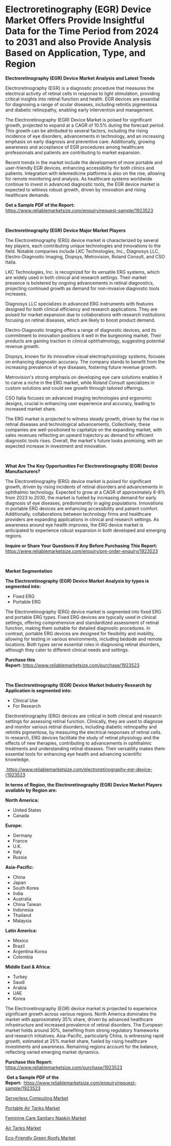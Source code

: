 <p><h1>Electroretinography (EGR) Device Market Offers Provide Insightful Data for the Time Period from 2024 to 2031 and also Provide Analysis Based on Application, Type, and Region</h1></p><p><strong>Electroretinography (EGR) Device Market Analysis and Latest Trends</strong></p>
<p><p>Electroretinography (EGR) is a diagnostic procedure that measures the electrical activity of retinal cells in response to light stimulation, providing critical insights into retinal function and health. EGR devices are essential for diagnosing a range of ocular diseases, including retinitis pigmentosa and diabetic retinopathy, enabling early intervention and management.</p><p>The Electroretinography (EGR) Device Market is poised for significant growth, projected to expand at a CAGR of 10.5% during the forecast period. This growth can be attributed to several factors, including the rising incidence of eye disorders, advancements in technology, and an increasing emphasis on early diagnosis and preventive care. Additionally, growing awareness and acceptance of EGR procedures among healthcare professionals and patients are contributing to market expansion.</p><p>Recent trends in the market include the development of more portable and user-friendly EGR devices, enhancing accessibility for both clinics and patients. Integration with telemedicine platforms is also on the rise, allowing for remote monitoring and analysis. As healthcare systems worldwide continue to invest in advanced diagnostic tools, the EGR device market is expected to witness robust growth, driven by innovation and rising healthcare demands.</p></p>
<p><strong>Get a Sample PDF of the Report:&nbsp;</strong> <a href="https://www.reliablemarketsize.com/enquiry/request-sample/1923523?utm_campaign=1259&utm_medium=2&utm_source=Github&utm_content=ia&utm_term=24102024&utm_id=electroretinography-egr-device">https://www.reliablemarketsize.com/enquiry/request-sample/1923523</a></p>
<p>&nbsp;</p>
<p><strong>Electroretinography (EGR) Device Major Market Players</strong></p>
<p><p>The Electroretinography (ERG) device market is characterized by several key players, each contributing unique technologies and innovations to the field. Notable companies include LKC Technologies, Inc., Diagnosys LLC, Electro-Diagnostic Imaging, Diopsys, Metrovision, Roland Consult, and CSO Italia.</p><p>LKC Technologies, Inc. is recognized for its versatile ERG systems, which are widely used in both clinical and research settings. Their market presence is bolstered by ongoing advancements in retinal diagnostics, projecting continued growth as demand for non-invasive diagnostic tools increases.</p><p>Diagnosys LLC specializes in advanced ERG instruments with features designed for both clinical efficiency and research applications. They are poised for market expansion due to collaborations with research institutions focusing on retinal diseases, which are likely to boost product demand.</p><p>Electro-Diagnostic Imaging offers a range of diagnostic devices, and its commitment to innovation positions it well in the burgeoning market. Their products are gaining traction in clinical ophthalmology, suggesting potential revenue growth.</p><p>Diopsys, known for its innovative visual electrophysiology systems, focuses on enhancing diagnostic accuracy. The company stands to benefit from the increasing prevalence of eye diseases, fostering future revenue growth.</p><p>Metrovision's strong emphasis on developing eye care solutions enables it to carve a niche in the ERG market, while Roland Consult specializes in custom solutions and could see growth through tailored offerings.</p><p>CSO Italia focuses on advanced imaging technologies and ergonomic designs, crucial in enhancing user experience and accuracy, leading to increased market share.</p><p>The ERG market is projected to witness steady growth, driven by the rise in retinal diseases and technological advancements. Collectively, these companies are well-positioned to capitalize on the expanding market, with sales revenues reflecting an upward trajectory as demand for efficient diagnostic tools rises. Overall, the market's future looks promising, with an expected increase in investment and innovation.</p></p>
<p>&nbsp;</p>
<p><strong>What Are The Key Opportunities For Electroretinography (EGR) Device Manufacturers?</strong></p>
<p><p>The Electroretinography (ERG) device market is poised for significant growth, driven by rising incidents of retinal disorders and advancements in ophthalmic technology. Expected to grow at a CAGR of approximately 6-8% from 2023 to 2030, the market is fueled by increasing demand for early diagnosis of eye diseases, predominantly in aging populations. Innovations in portable ERG devices are enhancing accessibility and patient comfort. Additionally, collaborations between technology firms and healthcare providers are expanding applications in clinical and research settings. As awareness around eye health improves, the ERG device market is anticipated to experience robust expansion in both developed and emerging regions.</p></p>
<p><strong>Inquire or Share Your Questions If Any Before Purchasing This Report:</strong> <a href="https://www.reliablemarketsize.com/enquiry/pre-order-enquiry/1923523?utm_campaign=1259&utm_medium=2&utm_source=Github&utm_content=ia&utm_term=24102024&utm_id=electroretinography-egr-device">https://www.reliablemarketsize.com/enquiry/pre-order-enquiry/1923523</a></p>
<p>&nbsp;</p>
<p><strong>Market Segmentation</strong></p>
<p><strong>The Electroretinography (EGR) Device Market Analysis by types is segmented into:</strong></p>
<p><ul><li>Fixed ERG</li><li>Portable ERG</li></ul></p>
<p><p>The Electroretinography (ERG) device market is segmented into fixed ERG and portable ERG types. Fixed ERG devices are typically used in clinical settings, offering comprehensive and standardized assessment of retinal function, making them suitable for detailed diagnostic procedures. In contrast, portable ERG devices are designed for flexibility and mobility, allowing for testing in various environments, including bedside and remote locations. Both types serve essential roles in diagnosing retinal disorders, although they cater to different clinical needs and settings.</p></p>
<p><strong>Purchase this Report:&nbsp;</strong><a href="https://www.reliablemarketsize.com/purchase/1923523?utm_campaign=1259&utm_medium=2&utm_source=Github&utm_content=ia&utm_term=24102024&utm_id=electroretinography-egr-device">https://www.reliablemarketsize.com/purchase/1923523</a></p>
<p>&nbsp;</p>
<p><strong>The Electroretinography (EGR) Device Market Industry Research by Application is segmented into:</strong></p>
<p><ul><li>Clinical Use</li><li>For Research</li></ul></p>
<p><p>Electroretinography (ERG) devices are critical in both clinical and research settings for assessing retinal function. Clinically, they are used to diagnose and monitor various retinal disorders, including diabetic retinopathy and retinitis pigmentosa, by measuring the electrical responses of retinal cells. In research, ERG devices facilitate the study of retinal physiology and the effects of new therapies, contributing to advancements in ophthalmic treatments and understanding retinal diseases. Their versatility makes them essential tools for enhancing eye health and advancing scientific knowledge.</p></p>
<p><a href="https://www.reliablemarketsize.com/electroretinography-egr-device-r1923523?utm_campaign=1259&utm_medium=2&utm_source=Github&utm_content=ia&utm_term=24102024&utm_id=electroretinography-egr-device">&nbsp;https://www.reliablemarketsize.com/electroretinography-egr-device-r1923523</a></p>
<p><strong>In terms of Region, the Electroretinography (EGR) Device Market Players available by Region are:</strong></p>
<p>
    <p> <strong> North America: </strong>
        <ul>
            <li>United States</li>
            <li>Canada</li>
        </ul>
        </p> 
    <p> <strong> Europe: </strong>
        <ul>
            <li>Germany</li>
            <li>France</li>
            <li>U.K.</li>
            <li>Italy</li>
            <li>Russia</li>
        </ul>
        </p> 
    <p> <strong> Asia-Pacific: </strong>
        <ul>
            <li>China</li>
            <li>Japan</li>
            <li>South Korea</li>
            <li>India</li>
            <li>Australia</li>
            <li>China Taiwan</li>
            <li>Indonesia</li>
            <li>Thailand</li>
            <li>Malaysia</li>
        </ul>
        </p> 
    <p> <strong> Latin America: </strong>
        <ul>
            <li>Mexico</li>
            <li>Brazil</li>
            <li>Argentina Korea</li>
            <li>Colombia</li>
        </ul>
        </p> 
    <p> <strong> Middle East & Africa: </strong>
        <ul>
            <li>Turkey</li>
            <li>Saudi</li>
            <li>Arabia</li>
            <li>UAE</li>
            <li>Korea</li>
        </ul>
    </p>
    </p>
<p><p>The Electroretinography (EGR) device market is projected to experience significant growth across various regions. North America dominates the market with approximately 35% share, driven by advanced healthcare infrastructure and increased prevalence of retinal disorders. The European market holds around 30%, benefiting from strong regulatory frameworks and research initiatives. Asia-Pacific, particularly China, is witnessing rapid growth, estimated at 25% market share, fueled by rising healthcare investments and awareness. Remaining regions account for the balance, reflecting varied emerging market dynamics.</p></p>
<p><strong>Purchase this Report: </strong><a href="https://www.reliablemarketsize.com/purchase/1923523?utm_campaign=1259&utm_medium=2&utm_source=Github&utm_content=ia&utm_term=24102024&utm_id=electroretinography-egr-device">https://www.reliablemarketsize.com/purchase/1923523</a></p>
<p>&nbsp;<strong>Get a Sample PDF of the Report:&nbsp;&nbsp;</strong><a href="https://www.reliablemarketsize.com/enquiry/request-sample/1923523?utm_campaign=1259&utm_medium=2&utm_source=Github&utm_content=ia&utm_term=24102024&utm_id=electroretinography-egr-device">https://www.reliablemarketsize.com/enquiry/request-sample/1923523</a></p>
<p><strong></strong></p>
<p><p><a href="https://www.linkedin.com/pulse/exploring-serverless-computing-market-strategic-insights-growth-wu8hc?utm_campaign=1259&utm_medium=2&utm_source=Github&utm_content=ia&utm_term=24102024&utm_id=electroretinography-egr-device">Serverless Computing Market</a></p><p><a href="https://issuu.com/reportprime-2/docs/portable-air-tanks-market-size-2030_12f1eac9cbabe7?utm_campaign=1259&utm_medium=2&utm_source=Github&utm_content=ia&utm_term=24102024&utm_id=electroretinography-egr-device">Portable Air Tanks Market</a></p><p><a href="https://github.com/kaceycoody4m/Market-Research-Report-List-1/blob/main/feminine-care-sanitary-napkin-market.md?utm_campaign=1259&utm_medium=2&utm_source=Github&utm_content=ia&utm_term=24102024&utm_id=electroretinography-egr-device">Feminine Care Sanitary Napkin Market</a></p><p><a href="https://issuu.com/reportprime-2/docs/air-tanks-market-size-2030.pptx_81720f82092f6f?utm_campaign=1259&utm_medium=2&utm_source=Github&utm_content=ia&utm_term=24102024&utm_id=electroretinography-egr-device">Air Tanks Market</a></p><p><a href="https://github.com/sharitatri97/Market-Research-Report-List-1/blob/main/eco-friendly-green-roofs-market.md?utm_campaign=1259&utm_medium=2&utm_source=Github&utm_content=ia&utm_term=24102024&utm_id=electroretinography-egr-device">Eco-Friendly Green Roofs Market</a></p></p>